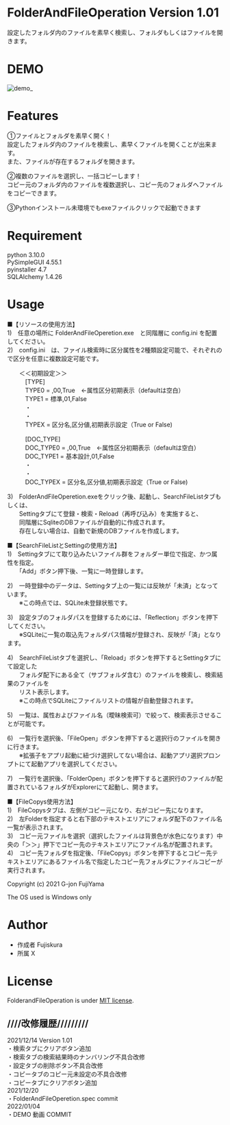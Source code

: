 # FolderAndFileOperation Version 1.01  
  
設定したフォルダ内のファイルを素早く検索し、フォルダもしくはファイルを開きます。  
  
# DEMO  
  
![demo_](https://user-images.githubusercontent.com/95132992/148072935-829ed0d4-48ce-42b0-80a8-77cca05f2661.gif)
  
# Features
  
①ファイルとフォルダを素早く開く！  
設定したフォルダ内のファイルを検索し、素早くファイルを開くことが出来ます。  
また、ファイルが存在するフォルダを開きます。  
  
②複数のファイルを選択し、一括コピーします！  
コピー元のフォルダ内のファイルを複数選択し、コピー先のフォルダへファイルをコピーできます。  

③Pythonインストール未環境でもexeファイルクリックで起動できます
  
# Requirement
  
python 3.10.0  
PySimpleGUI 4.55.1  
pyinstaller 4.7  
SQLAlchemy 1.4.26  
  
  
# Usage
  
■【リソースの使用方法】  
1)　任意の場所に FolderAndFileOperetion.exe　と同階層に config.ini を配置してください。  
2)　config.ini　は、ファイル検索時に区分属性を2種類設定可能で、それぞれので区分を任意に複数設定可能です。  
  
　　＜＜初期設定＞＞  
　　　[TYPE]  
　　　TYPE0 = ,00,True　←属性区分初期表示（defaultは空白）  
　　　TYPE1 = 標準,01,False  
　　　・  
　　　・  
　　　TYPEX = 区分名,区分値,初期表示設定（True or False)  
  
　　　[DOC_TYPE]  
　　　DOC_TYPE0 = ,00,True　←属性区分初期表示（defaultは空白）  
　　　DOC_TYPE1 = 基本設計,01,False  
　　　・  
　　　・  
　　　DOC_TYPEX = 区分名,区分値,初期表示設定（True or False)  
  
3)　FolderAndFileOperetion.exeをクリック後、起動し、SearchFileListタブもしくは、  
　　Settingタブにて登録・検索・Reload（再呼び込み）を実施すると、  
　　同階層にSqliteのDBファイルが自動的に作成されます。  
　　存在しない場合は、自動で新規のDBファイルを作成します。  
  
■【SearchFileListとSettingの使用方法】  
1)　Settingタブにて取り込みたいファイル群をフォルダー単位で指定、かつ属性を指定。  
　　「Add」ボタン押下後、一覧に一時登録します。  
  
2)　一時登録中のデータは、Settingタブ上の一覧には反映が「未済」となっています。  
　　※この時点では、SQLite未登録状態です。  
  
3)　設定タブのフォルダパスを登録するためには、「Reflection」ボタンを押下してください。  
　　※SQLiteに一覧の取込先フォルダパス情報が登録され、反映が「済」となります。  
  
4)　SearchFileListタブを選択し、「Reload」ボタンを押下するとSettingタブにて設定した  
　　フォルダ配下にある全て（サブフォルダ含む）のファイルを検索し、検索結果のファイルを  
　　リスト表示します。  
　　※この時点でSQLiteにファイルリストの情報が自動登録されます。  
  
5)　一覧は、属性およびファイル名（曖昧検索可）で絞って、検索表示させることが可能です。  
  
6)　一覧行を選択後、「FileOpen」ボタンを押下すると選択行のファイルを開きに行きます。  
　　※拡張子をアプリ起動に紐づけ選択してない場合は、起動アプリ選択プロンプトにて起動アプリを選択してください。  
  
7)　一覧行を選択後、「FolderOpen」ボタンを押下すると選択行のファイルが配置されているフォルダがExplorerにて起動し、開きます。  
  
■【FileCopys使用方法】  
1)　FileCopysタブは、左側がコピー元になり、右がコピー先になります。  
2)　左Folderを指定すると右下部のテキストエリアにフォルダ配下のファイル名一覧が表示されます。  
3)　コピー元ファイルを選択（選択したファイルは背景色が水色になります）中央の「＞＞」押下でコピー先のテキストエリアにファイル名が配置されます。  
4)　コピー先フォルダを指定後、「FileCopys」ボタンを押下するとコピー先テキストエリアにあるファイル名で指定したコピー先フォルダにファイルコピーが実行されます。  
  
Copyright (c) 2021 G-jon FujiYama  
  
The OS used is Windows only  
  
# Author

* 作成者 Fujiskura
* 所属 X 

# License

FolderandFileOperation is under [MIT license](https://en.wikipedia.org/wiki/MIT_License).

## ////改修履歴/////////  
2021/12/14 Version 1.01  
・検索タブにクリアボタン追加  
・検索タブの検索結果時のナンバリング不具合改修  
・設定タブの削除ボタン不具合改修  
・コピータブのコピー元未設定の不具合改修  
・コピータブにクリアボタン追加  
2021/12/20  
・FolderAndFileOperetion.spec commit  
2022/01/04  
・DEMO 動画 COMMIT  

